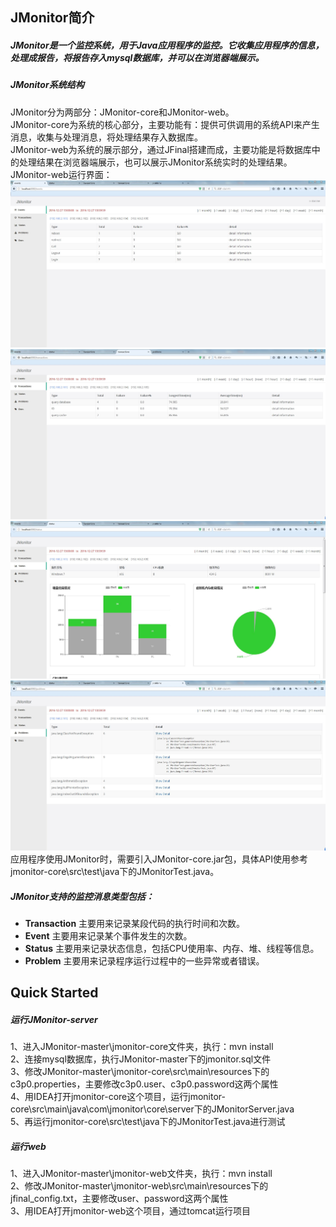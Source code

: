 JMonitor简介
---------------------
##### JMonitor是一个监控系统，用于Java应用程序的监控。它收集应用程序的信息，处理成报告，将报告存入mysql数据库，并可以在浏览器端展示。

##### JMonitor系统结构
JMonitor分为两部分：JMonitor-core和JMonitor-web。  
JMonitor-core为系统的核心部分，主要功能有：提供可供调用的系统API来产生消息，收集与处理消息，将处理结果存入数据库。  
JMonitor-web为系统的展示部分，通过JFinal搭建而成，主要功能是将数据库中的处理结果在浏览器端展示，也可以展示JMonitor系统实时的处理结果。 
JMonitor-web运行界面：
![image](https://github.com/gxh123/picture/blob/master/jmonitor/events.JPG)  
![image](https://github.com/gxh123/picture/blob/master/jmonitor/transactions.JPG)  
![image](https://github.com/gxh123/picture/blob/master/jmonitor/status1.JPG)  
![image](https://github.com/gxh123/picture/blob/master/jmonitor/problems.JPG)  
应用程序使用JMonitor时，需要引入JMonitor-core.jar包，具体API使用参考jmonitor-core\src\test\java下的JMonitorTest.java。  

##### JMonitor支持的监控消息类型包括：
+  **Transaction**	主要用来记录某段代码的执行时间和次数。
+  **Event**	    主要用来记录某个事件发生的次数。
+  **Status**	    主要用来记录状态信息，包括CPU使用率、内存、堆、线程等信息。
+  **Problem**	    主要用来记录程序运行过程中的一些异常或者错误。


Quick Started
---------------------
##### 运行JMonitor-server  
1、进入JMonitor-master\jmonitor-core文件夹，执行：mvn install  
2、连接mysql数据库，执行JMonitor-master下的jmonitor.sql文件  
3、修改JMonitor-master\jmonitor-core\src\main\resources下的c3p0.properties，主要修改c3p0.user、c3p0.password这两个属性  
4、用IDEA打开jmonitor-core这个项目，运行jmonitor-core\src\main\java\com\jmonitor\core\server下的JMonitorServer.java  
5、再运行jmonitor-core\src\test\java下的JMonitorTest.java进行测试  

##### 运行web  
1、进入JMonitor-master\jmonitor-web文件夹，执行：mvn install  
2、修改JMonitor-master\jmonitor-web\src\main\resources下的jfinal_config.txt，主要修改user、password这两个属性  
3、用IDEA打开jmonitor-web这个项目，通过tomcat运行项目  